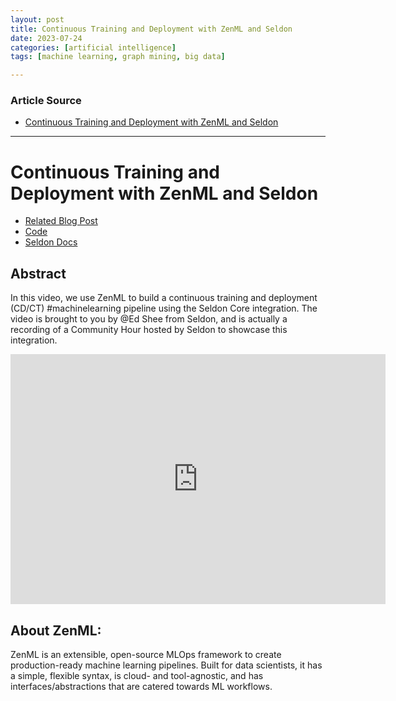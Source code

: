 ```yaml
---
layout: post
title: Continuous Training and Deployment with ZenML and Seldon
date: 2023-07-24
categories: [artificial intelligence]
tags: [machine learning, graph mining, big data]

---
```


### Article Source

* [Continuous Training and Deployment with ZenML and Seldon](https://www.youtube.com/watch?v=_rFZcNCJQnQ)


---

# Continuous Training and Deployment with ZenML and Seldon

* [Related Blog Post](https://blog.zenml.io/ci-ct-cd-with-zenml/)
* [Code](https://github.com/zenml-io/zenml/tree/main/examples/seldon_deployment)
* [Seldon Docs](https://docs.seldon.io/projects/seldon-core/en/latest/index.html)

## Abstract

In this video, we use ZenML to build a continuous training and deployment (CD/CT) #machinelearning pipeline using the Seldon Core integration. The video is brought to you by @Ed Shee from Seldon, and is actually a recording of a Community Hour hosted by Seldon to showcase this integration.


<iframe width="600" height="400" src="https://www.youtube.com/embed/_rFZcNCJQnQ" title="YouTube video player" frameborder="0" allow="accelerometer; autoplay; clipboard-write; encrypted-media; gyroscope; picture-in-picture; web-share" allowfullscreen></iframe>

## About ZenML:

ZenML is an extensible, open-source MLOps framework to create production-ready machine learning pipelines. Built for data scientists, it has a simple, flexible syntax, is cloud- and tool-agnostic, and has interfaces/abstractions that are catered towards ML workflows.